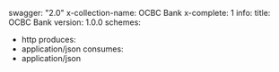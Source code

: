 swagger: "2.0"
x-collection-name: OCBC Bank
x-complete: 1
info:
  title: OCBC Bank
  version: 1.0.0
schemes:
- http
produces:
- application/json
consumes:
- application/json